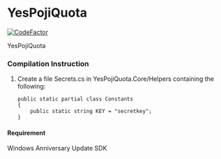 # YesPojiQuota

[![CodeFactor](https://www.codefactor.io/repository/github/xkre/yespojiquota/badge)](https://www.codefactor.io/repository/github/xkre/yespojiquota)

YesPojiQuota


### Compilation Instruction
1. Create a file Secrets.cs in YesPojiQuota.Core/Helpers containing the following:
    ```
    public static partial class Constants
    {
        public static string KEY = "secretkey";
    }
    ```
#### Requirement
Windows Anniversary Update SDK
